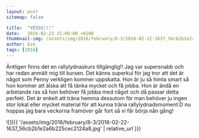 ```yaml
---
layout: post
sitemap: false

title:  "YESSS!!!"
date:   2016-02-23 15:00:00 +0100
thumbnail-img: /assets/img/2016/february/8-3/2016-02-22-1637_56cb2b1e2a6b225cec2124a8.jpg
author: Eva
tags: [2016]
---
```


Äntligen finns det en rallylydnaskurs tillgänglig!! Jag var supersnabb och har redan anmält mig till kursen. Det känns superkul för jag tror att det är något som Penny verkligen kommer uppskatta. Hon är ju så himla smart så hon kommer att älska att få tänka mycket och få jobba. Hon är ändå en arbetande ras så hon behöver få jobba med något och då passar detta perfekt. Det är enkelt att träna hemma dessutom för man behöver ju ingen stor lokal eller mycket material för att kunna träna rallylydnadsmoment:D nu hoppas jag bara veckorna framöver går fort så vi får börja nån gång!

![]({{ '/assets/img/2016/february/8-3/2016-02-22-1637_56cb2b1e2a6b225cec2124a8.jpg'  | relative_url }})

